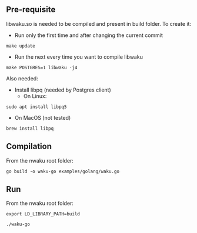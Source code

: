 
## Pre-requisite
libwaku.so is needed to be compiled and present in build folder. To create it:

- Run only the first time and after changing the current commit
```code
make update
```
- Run the next every time you want to compile libwaku
```code
make POSTGRES=1 libwaku -j4
```

Also needed:

- Install libpq (needed by Postgres client)
  - On Linux:
```code
sudo apt install libpq5
```
  - On MacOS (not tested)
```code
brew install libpq
```

## Compilation

From the nwaku root folder:

```code
go build -o waku-go examples/golang/waku.go
```

## Run
From the nwaku root folder:


```code
export LD_LIBRARY_PATH=build
```

```code
./waku-go
```
